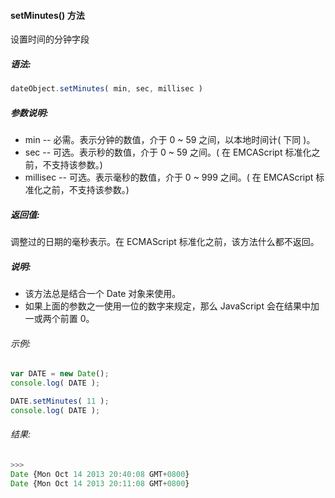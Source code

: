 #### setMinutes() 方法

  设置时间的分钟字段

##### 语法:

  ```javascript
  dateObject.setMinutes( min, sec, millisec )
  ```

##### 参数说明:

  - min -- 必需。表示分钟的数值，介于 0 ~ 59 之间，以本地时间计( 下同 )。
  - sec -- 可选。表示秒的数值，介于 0 ~ 59 之间。( 在 EMCAScript 标准化之前，不支持该参数。)
  - millisec -- 可选。表示毫秒的数值，介于 0 ~ 999 之间。( 在 EMCAScript 标准化之前，不支持该参数。)

##### 返回值:

  调整过的日期的毫秒表示。在 ECMAScript 标准化之前，该方法什么都不返回。

##### 说明:

  - 该方法总是结合一个 Date 对象来使用。
  - 如果上面的参数之一使用一位的数字来规定，那么 JavaScript 会在结果中加一或两个前置 0。

###### 示例:

  ```javascript
  var DATE = new Date();
  console.log( DATE );
  
  DATE.setMinutes( 11 );
  console.log( DATE );
  ```

###### 结果:

  ```javascript
  >>>
  Date {Mon Oct 14 2013 20:40:08 GMT+0800}
  Date {Mon Oct 14 2013 20:11:08 GMT+0800}
  ```
